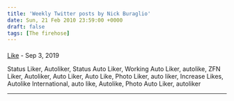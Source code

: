 ```yaml
---
title: 'Weekly Twitter posts by Nick Buraglio'
date: Sun, 21 Feb 2010 23:59:00 +0000
draft: false
tags: [The firehose]
---
```



#### 
[Like](https://www.like.in.th/ "xhsnmm@gmail.com") - <time datetime="2019-09-11 08:39:36">Sep 3, 2019</time>

Status Liker, Autoliker, Status Auto Liker, Working Auto Liker, autolike, ZFN Liker, Autoliker, Auto Liker, Auto Like, Photo Liker, auto liker, Increase Likes, Autolike International, auto like, Autolike, Photo Auto Liker, autoliker
<hr />
